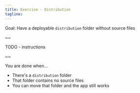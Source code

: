 ```yaml
---
title: Exercise - Distribution
tagline: 
---
```


<div class="goal"></div>

Goal: Have a deployable `distribution` folder without source files

~~

TODO - instructions

~~

<div class="checklist"></div>

You are done when...

* There's a `distribution` folder
* That folder contains no source files
* You can move that folder and the app still works

